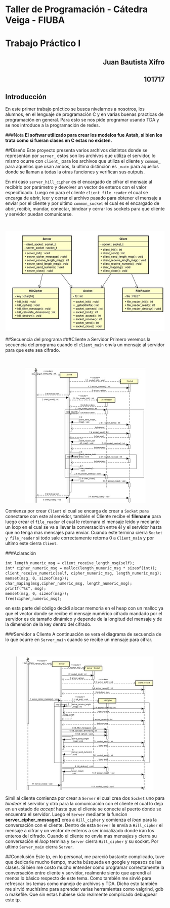 # Taller de Programación - Cátedra Veiga - FIUBA
# Trabajo Práctico I

<h2 align="right">Juan Bautista Xifro</h2>
<h2 align="right">101717</h2>

## Introducción
En este primer trabajo práctico se busca nivelarnos a nosotros, los alumnos, en el lenguaje de programación C y en varias buenas practicas de programación en general. Para esto se nos pide programar usando TDA y se nos introduce a la programación de redes.

###Nota
**El softwar utilizado para crear los modelos fue Astah, si bien los trata como si fueran clases en C estas no existen.**

##Diseño
Este proyecto presenta varios archivos distintos donde se representan por ```server_``` estos son los archivos que utiliza el servidor, lo mismo ocurre con ```client_``` para los archivos que utiliza el cliente y ```common_``` para aquellos que usan ambos, la ultima distinción es ```_main``` para aquellos donde se llaman a todas la otras funciones y verifican sus outputs.

En mi caso ```server_hill_cipher``` es el encargado de cifrar el mensaje al recibirlo por parámetro y devolver un vector de enteros con el valor especificado. Luego en para el cliente ```client_file_reader```
el cual se encarga de abrir, leer y cerrar el archivo pasado para obtener el mensaje a enviar por el cliente y por ultimo ```common_socket``` el cual es el encargado de abrir, recibir, mandar, conectar, bindear y cerrar los sockets para que cliente y servidor puedan comunicarse.

<br><p align="center"><img src="img/ClassDiagram.jpeg"/></p>

##Secuencia del programa
###Cliente a Servidor
Primero veremos la secuencia del programa cuando el ```client_main``` envía un mensaje al servidor para que este sea cifrado.


<br><p align="center"><img src="img/ClientServer.jpeg"/></p>

Comienza por crear ```Client``` el cual se encarga de crear a ```Socket``` para conectarse con este al servidor, también el Cliente recibe el **filename** para luego crear el ```file_reader``` el cual le retornara el mensaje leído y mediante un loop en el cual se va a llevar la conversación entre él y el servidor hasta que no tenga mas mensajes para enviar. Cuando este termina cierra ```Socket y file_reader``` si todo sale correctamente retorna 0 a ```Client_main``` y por ultimo este cierra ```Client```.

###Aclaración
```
int length_numeric_msg = client_receive_length_msg(self);
int* cipher_numeric_msg = malloc(length_numeric_msg * sizeof(int));
client_receive_numeric(self, cipher_numeric_msg, length_numeric_msg);
memset(msg, 0, sizeof(msg));
char_maping(msg,cipher_numeric_msg, length_numeric_msg);
printf("%s", msg);
memset(msg, 0, sizeof(msg));
free(cipher_numeric_msg);

```
en esta parte del código decidí alocar memoria en el heap con un malloc ya que el vector donde se recibe el mensaje numérico cifrado mandado por el servidor es de tamaño dinámico y depende de la longitud del mensaje y de la dimensión de la key dentro del cifrado.

###Servidor a Cliente
A continuación se vera el diagrama de secuencia de lo que ocurre en ```Server_main``` cuando se recibe un mensaje para cifrar.


<br><p align="center"><img src="img/ServerClient.jpeg"/></p>


Símil al cliente comienza por crear a ```Server``` el cual crea dos ```Socket``` uno para *bindear* el servidor y otro para la comunicación con el cliente el cual lo deja en un estado de *accept* hasta que el cliente se conecte al puerto donde se encuentra el servidor. Luego el ```Server``` mediante la funcion **server_cipher_message()** crea a ```Hill_cipher``` y comienza el *loop* para la conversación con el cliente. Dentro de esta ```Server``` le envía a ```Hill_cipher``` el mensaje a cifrar y un vector de enteros a ser inicializado donde irán los enteros del cifrado. Cuando el cliente no envía mas mensajes y cierra su conversación el *loop* termina y ```Server``` cierra ```Hill_cipher``` y su socket. Por ultimo ```Server_main``` cierra ```Server```.

##Conclusión
Este tp, en lo personal, me pareció bastante complicado, tuve que dedicarle mucho tiempo, mucha búsqueda en google y repasos de las clases.
Si bien me costo mucho entender como programar correctamente la conversación entre cliente y servidor, realmente siento que aprendí al menos lo básico respecto de este tema. Como también me sirvió para refrescar los temas como manejo de archivos y TDA.
Dicho esto también me sirvió muchísimo para aprender varias herramientas como valgrind, gdb o makefile. Que sin estas hubiese sido realmente complicado debuguear este tp.

